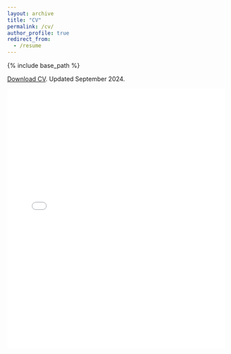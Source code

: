 ```yaml
---
layout: archive
title: "CV"
permalink: /cv/
author_profile: true
redirect_from:
  - /resume
---
```


{% include base_path %}

[Download CV](https://www.dropbox.com/scl/fi/d1a8rge7k626ptc0pwjkd/CV_Bae_Duke_081724_onlineversion.pdf?rlkey=dys0u0ln1kqltb398ijqiq7wd&dl=0). Updated September 2024.

<iframe
	src="/files/CV_Bae_Duke_091524.pdf"
	width="100%"
	height="600px"
	style="border:none"
	title="Embedded PDF Viewer"
></iframe>

